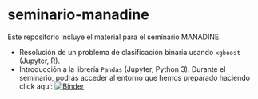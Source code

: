 # seminario-manadine

Este repositorio incluye el material para el seminario MANADINE.

* Resolución de un problema de clasificación binaria usando `xgboost` (Jupyter, R).
* Introducción a la librería `Pandas` (Jupyter, Python 3). Durante el seminario, podrás acceder al entorno que hemos preparado haciendo click aquí: [![Binder](https://mybinder.org/badge_logo.svg)](https://mybinder.org/v2/gh/lastree/seminario-manadine/intro-pandas/master)

